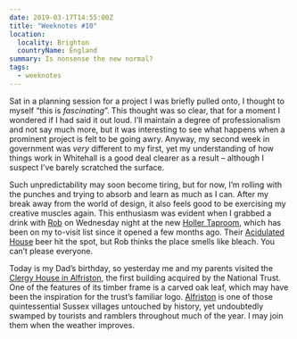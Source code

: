 ```yaml
---
date: 2019-03-17T14:55:00Z
title: "Weeknotes #10"
location:
  locality: Brighton
  countryName: England
summary: Is nonsense the new normal?
tags:
  - weeknotes
---
```


Sat in a planning session for a project I was briefly pulled onto, I thought to myself “this is _fascinating_”. This thought was so clear, that for a moment I wondered if I had said it out loud. I’ll maintain a degree of professionalism and not say much more, but it was interesting to see what happens when a prominent project is felt to be going awry. Anyway, my second week in government was _very_ different to my first, yet my understanding of how things work in Whitehall is a good deal clearer as a result – although I suspect I’ve barely scratched the surface.

Such unpredictability may soon become tiring, but for now, I’m rolling with the punches and trying to absorb and learn as much as I can. After my break away from the world of design, it also feels good to be exercising my creative muscles again. This enthusiasm was evident when I grabbed a drink with [Rob][1] on Wednesday night at the new [Holler Taproom][2], which has been on my to-visit list since it opened a few months ago. Their [Acidulated House][3] beer hit the spot, but Rob thinks the place smells like bleach. You can’t please everyone.

Today is my Dad’s birthday, so yesterday me and my parents visited the [Clergy House in Alfriston][4], the first building acquired by the National Trust. One of the features of its timber frame is a carved oak leaf, which may have been the inspiration for the trust’s familiar logo. [Alfriston][5] is one of those quintessential Sussex villages untouched by history, yet undoubtedly swamped by tourists and ramblers throughout much of the year. I may join them when the weather improves.

[1]: https://twitter.com/robotperson
[2]: https://www.hollerbrewery.com
[3]: https://www.instagram.com/p/Bul2I5gHclb/
[4]: https://www.nationaltrust.org.uk/alfriston-clergy-house
[5]: https://en.wikipedia.org/wiki/Alfriston
